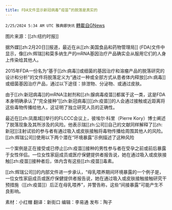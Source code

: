 ```yaml
---
title: FDA文件显示新冠病毒“疫苗”的脱落是真实的
---
```

`2/25/2024 5:34 AM UTC 雅典娜快讯` [轉載自GNews](https://gnews.org/articles/2339091)

图片来源：[[zh:纽约时报]]

据外媒[[zh:2月20日]]报道，最近在从[[zh:美国食品和药物管理局]] (FDA)文件中显示，像[[zh:辉瑞]]和莫多纳生产的mRNA基因治疗产品确实会从服用它们的人身上传染给其他人。

2015年FDA一份名为“基于[[zh:病毒]]或细菌的基因治疗和溶瘤产品的脱落研究的设计和分析”的文件将脱落定义为“通过一种或全部方式从患者体内释放[[zh:病毒]]或细菌基因治疗产品，通过以下途径：排泄物、分泌物、或通过皮肤。

由于[[zh:新冠病毒]]的mRNA注射剂和[[zh:腺病毒疫苗]]都属于这一类，这是FDA本身明确承认了“完全接种”[[zh:新冠病毒]][[zh:疫苗]]的人会通过接触或近距离将这些毒物传播给他人，这证明了独立研究人员的正确性。

最近在[[zh:凤凰城]]举行的FLCCC会议上，彼埃尔·科里（Pierre Kory）博士阐述了脱落现象及其所涉及的风险。他表示瑞[[zh:公司]]自己的文献同样解释了[[zh:新冠]]注射试验的参与者有通过吸入或皮肤接触将毒物传播给周围其他人的风险。[[zh:辉瑞公司]]使用以下两个潜在“环境暴露”示例描述了这种风险

一个案例是正在接受或已停止[[zh:疫苗]]接种的男性参与者在受孕之前或前后暴露于女性伴侣。一位女性家庭成员或医疗保健提供者报告说，她在通过吸入或皮肤接触[[zh:疫苗]]接种者后，体内含有这些[[zh:疫苗]]毒素。

[[zh:辉瑞公司]]的内部文件进一步承认，“母乳喂养期间环境暴露的一个例子是，一位女性家庭成员或医疗保健提供者报告说，她在通过吸入或皮肤接触接触研究干预措施（[[zh:疫苗]]）后正在母乳喂养”，并警告称，这些“间接暴露”可能产生不良影响。

        
素材：小红帽  翻译：新街口  编辑：李易通  发布：陶子


